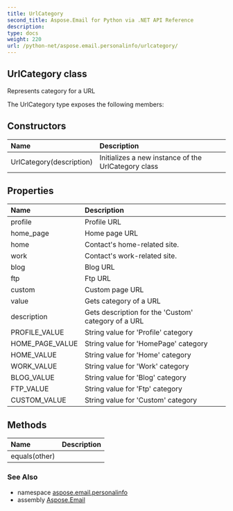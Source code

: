 ```yaml
---
title: UrlCategory
second_title: Aspose.Email for Python via .NET API Reference
description: 
type: docs
weight: 220
url: /python-net/aspose.email.personalinfo/urlcategory/
---
```


## UrlCategory class

Represents category for a URL

The UrlCategory type exposes the following members:
## Constructors
| Name | Description |
| :- | :- |
|UrlCategory(description)|Initializes a new instance of the UrlCategory class|
## Properties
| Name | Description |
| :- | :- |
|profile|Profile URL|
|home_page|Home page URL|
|home|Contact's home-related site.|
|work|Contact's work-related site.|
|blog|Blog URL|
|ftp|Ftp URL|
|custom|Custom page URL|
|value|Gets category of a URL|
|description|Gets description for the 'Custom' category of a URL|
|PROFILE_VALUE|String value for 'Profile' category|
|HOME_PAGE_VALUE|String value for 'HomePage' category|
|HOME_VALUE|String value for 'Home' category|
|WORK_VALUE|String value for 'Work' category|
|BLOG_VALUE|String value for 'Blog' category|
|FTP_VALUE|String value for 'Ftp' category|
|CUSTOM_VALUE|String value for 'Custom' category|
## Methods
| Name | Description |
| :- | :- |
|equals(other)|  |

### See Also

* namespace [aspose.email.personalinfo](/python-net/aspose.email.personalinfo/)
* assembly [Aspose.Email](/python-net/)

